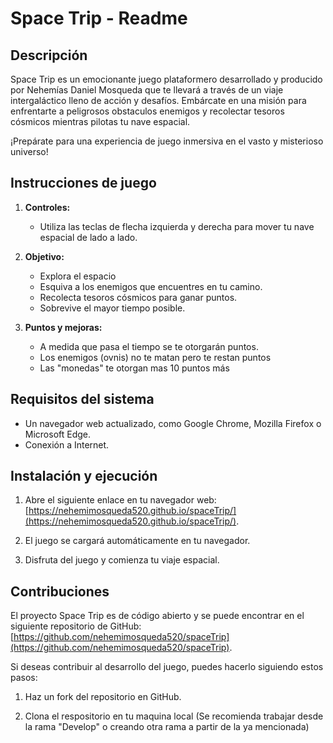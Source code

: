 # Space Trip - Readme

## Descripción

Space Trip es un emocionante juego plataformero desarrollado y producido por Nehemías Daniel Mosqueda que te llevará a través de un viaje intergaláctico lleno de acción y desafíos. Embárcate en una misión para enfrentarte a peligrosos obstaculos enemigos y recolectar tesoros cósmicos mientras pilotas tu nave espacial.

¡Prepárate para una experiencia de juego inmersiva en el vasto y misterioso universo!

## Instrucciones de juego

1. **Controles:**
   - Utiliza las teclas de flecha izquierda y derecha para mover tu nave espacial de lado a lado.

2. **Objetivo:**
   - Explora el espacio 
   - Esquiva a los enemigos que encuentres en tu camino.
   - Recolecta tesoros cósmicos para ganar puntos.
   - Sobrevive el mayor tiempo posible.

3. **Puntos y mejoras:**
   - A medida que pasa el tiempo se te otorgarán puntos.
   - Los enemigos (ovnis) no te matan pero te restan puntos
   - Las "monedas" te otorgan mas 10 puntos más
  
## Requisitos del sistema

- Un navegador web actualizado, como Google Chrome, Mozilla Firefox o Microsoft Edge.
- Conexión a Internet.

## Instalación y ejecución

1. Abre el siguiente enlace en tu navegador web: [https://nehemimosqueda520.github.io/spaceTrip/](https://nehemimosqueda520.github.io/spaceTrip/).

2. El juego se cargará automáticamente en tu navegador.

3. Disfruta del juego y comienza tu viaje espacial.

## Contribuciones

El proyecto Space Trip es de código abierto y se puede encontrar en el siguiente repositorio de GitHub: [https://github.com/nehemimosqueda520/spaceTrip](https://github.com/nehemimosqueda520/spaceTrip).

Si deseas contribuir al desarrollo del juego, puedes hacerlo siguiendo estos pasos:

1. Haz un fork del repositorio en GitHub.

2. Clona el respositorio en tu maquina local (Se recomienda trabajar desde la rama "Develop" o creando otra rama a partir de la ya mencionada)

